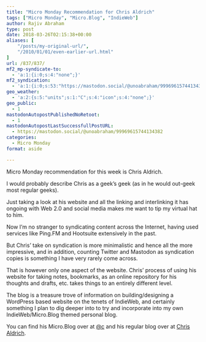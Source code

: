 ```yaml
---
title: "Micro Monday Recommendation for Chris Aldrich"
tags: ["Micro Monday", "Micro.Blog", "IndieWeb"]
author: Rajiv Abraham
type: post
date: 2018-03-26T02:15:38+00:00
aliases: [
    "/posts/my-original-url/",
    "/2010/01/01/even-earlier-url.html"
]
url: /837/837/
mf2_mp-syndicate-to:
  - 'a:1:{i:0;s:4:"none";}'
mf2_syndication:
  - 'a:1:{i:0;s:53:"https://mastodon.social/@unoabraham/99969615744134382";}'
geo_weather:
  - 'a:2:{s:5:"units";s:1:"C";s:4:"icon";s:4:"none";}'
geo_public:
  - 1
mastodonAutopostPublishedNoRetoot:
  - 1
mastodonAutopostLastSuccessfullPostURL:
  - https://mastodon.social/@unoabraham/99969615744134382
categories:
  - Micro Monday
format: aside

---
```

<p style="text-align: left;">
  Micro Monday recommendation for this week is Chris Aldrich.
</p>

<p style="text-align: left;">
  I would probably describe Chris as a geek&#8217;s geek (as in he would out-geek most regular geeks).
</p>

<p style="text-align: left;">
  Just taking a look at his website and all the linking and interlinking it has ongoing with Web 2.0 and social media makes me want to tip my virtual hat to him.
</p>

<p style="text-align: left;">
  Now I&#8217;m no stranger to syndicating content across the Internet, having used services like Ping.FM and Hootsuite extensively in the past.
</p>

<p style="text-align: left;">
  But Chris&#8217; take on syndication is more minimalistic and hence all the more impressive, and in addition, counting Twitter and Mastodon as syndication copies is something I have very rarely come across.
</p>

<p style="text-align: left;">
  That is however only one aspect of the website. Chris&#8217; process of using his website for taking notes, bookmarks, as an online repository for his thoughts and drafts, etc. takes things to an entirely different level.
</p>

<p style="text-align: left;">
  The blog is a treasure trove of information on building/designing a WordPress based website on the tenets of IndieWeb, and certainly something I plan to dig deeper into to try and incorporate into my own IndieWeb/Micro.Blog themed personal blog.
</p>

<p style="text-align: left;">
  You can find his Micro.Blog over at <a href="https://micro.blog/c" target="_blank" rel="noopener">@c</a> and his regular blog over at <a href="http://boffosocko.com/" target="_blank" rel="noopener">Chris Aldrich</a>.
</p>